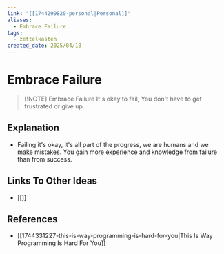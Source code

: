 ```yaml
---
link: "[[1744299820-personal|Personal]]"
aliases:
  - Embrace Failure
tags:
  - zettelkasten
created_date: 2025/04/10
---
```

# Embrace Failure
> [!NOTE] Embrace Failure
> It's okay to fail, You don't have to get frustrated or give up.
## Explanation
- Failing it's okay, it's all part of the progress, we are humans and we make mistakes. You gain more experience and knowledge from failure than from success.
## Links To Other Ideas
- [[]]
## References
- [[1744331227-this-is-way-programming-is-hard-for-you|This Is Way Programming Is Hard For You]]